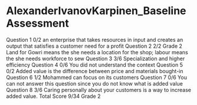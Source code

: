 # AlexanderIvanovKarpinen_BaselineAssessment
Question 1 0/2
an enterprise that takes resources in input and creates an output that satisfies a customer need for a profit
Question 2 2/2 Grade 2
Land for Gowri means the she needs a location for the shop; labour means the she needs workforce to sew
Question 3 3/6
Specialization and higher efficiency
Question 4 0/6
You did not understand the context
Question 5 0/2
Added value is the difference between price and materials bought-in
Question 6 1/2
Mohammed can focus on its customers
Question 7 0/6
You can not answer this question since you do not know what is added value
Question 8 3/6
Caring personally about your customers is a way to increase added value.
Total Score 9/34 Grade 2

